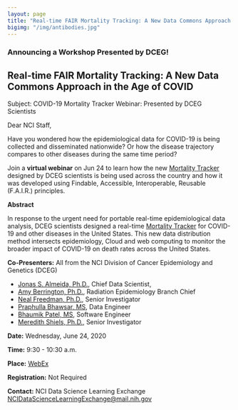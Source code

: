 ```yaml
---
layout: page
title: "Real-time FAIR Mortality Tracking: A New Data Commons Approach in the Age of COVID"
bigimg: "/img/antibodies.jpg"
---
```


### Announcing a Workshop Presented by DCEG!

## Real-time FAIR Mortality Tracking: A New Data Commons Approach in the Age of COVID 

Subject: COVID-19 Mortality Tracker Webinar: Presented by DCEG Scientists

Dear NCI Staff,

Have you wondered how the epidemiological data for COVID-19 is being collected and disseminated nationwide? Or how the disease trajectory compares to other diseases during the same time period?

Join a **virtual webinar** on Jun 24 to learn how the new [Mortality Tracker](https://episphere.github.io/mortalitytracker) designed by DCEG scientists is being used across the country and how it was developed using Findable, Accessible, Interoperable, Reusable (F.A.I.R.) principles.

**Abstract**

In response to the urgent need for portable real-time epidemiological data analysis, DCEG scientists designed a real-time [Mortality Tracker](https://episphere.github.io/mortalitytracker) for COVID-19 and other diseases in the United States. This new data distribution method intersects epidemiology, Cloud and web computing to monitor the broader impact of COVID-19 on death rates across the United States.

**Co-Presenters:**       All from the NCI Division of Cancer Epidemiology and Genetics (DCEG) 

- [Jonas S. Almeida, Ph.D.](https://dceg.cancer.gov/about/staff-directory/almeida-jonas), Chief Data Scientist, 
- [Amy Berrington, Ph.D.](https://dceg.cancer.gov/about/staff-directory/berrington-amy), Radiation Epidemiology Branch Chief
- [Neal Freedman, Ph.D.](https://dceg.cancer.gov/about/staff-directory/freedman-neal), Senior Investigator
- [Praphulla Bhawsar, MS](https://github.com/PrafulB), Data Engineer 
- [Bhaumik Patel, MS](https://github.com/bhaumik55231), Software Engineer
- [Meredith Shiels, Ph.D.](https://dceg.cancer.gov/about/staff-directory/shiels-meredith), Senior Investigator 

**Date:**                        Wednesday, June 24, 2020

**Time:**                        9:30 - 10:30 a.m.

**Place:**                       [WebEx](https://cbiit.webex.com/mw3300/mywebex/default.do?service=1&siteurl=cbiit&nomenu=false&main_url=%2Fmc3300%2Fmeetingcenter%2Fdefault.do%3Fsiteurl%3Dcbiit%26rnd%3D8399572561%26main_url%3D%252Fmc3300%252Fe.do%253Fsiteurl%253Dcbiit%2526AT%253DMI%2526EventID%253D1012840757%2526UID%253D528639562%2526Host%253DQUhTSwAAAAR6F3kJQOTuWph39o4hKAsrwgY5GKcGs2ucULrygEuSJy_fR3C6M7FxwTdHxXC24whll_525McO6BGGg_lZCZMn0%2526FrameSet%253D2%2526MTID%253Dm61b8ab64279f870a325d8ae261f47003)

**Registration:**          Not Required

**Contact:**                 NCI Data Science Learning Exchange [NCIDataScienceLearningExchange@mail.nih.gov](mailto:NCIDataScienceLearningExchange@mail.nih.gov)
